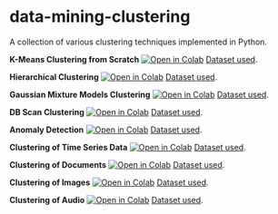 # data-mining-clustering
A collection of various clustering techniques implemented in Python.

**K-Means Clustering from Scratch**
<a href="https://colab.research.google.com/drive/1-4oqHf_SX3bf60uy51g7HMGe63QqsSPG?usp=drive_link"><img src="https://colab.research.google.com/assets/colab-badge.svg" alt="Open in Colab" title="Open and Execute in Google Colaboratory"></a>
[Dataset used](https://drive.google.com/file/d/1h3uMiAXDuAkUv-AVR7SZYmRNwP54LsTu/view?usp=sharing).

**Hierarchical Clustering**
<a href="https://colab.research.google.com/drive/1mmP84ft_66tFlfwYuga7u7rfl3wPl2ws?usp=drive_link"><img src="https://colab.research.google.com/assets/colab-badge.svg" alt="Open in Colab" title="Open and Execute in Google Colaboratory"></a>
[Dataset used](https://drive.google.com/file/d/1xHBwB2ObN6GhvI1Wr6OhlIsB6w1erTGI/view?usp=sharing).

**Gaussian Mixture Models Clustering**
<a href="https://colab.research.google.com/drive/1KOepwlKRXDoRQLd1_g3WTcUtCfM4T0_U?usp=drive_link"><img src="https://colab.research.google.com/assets/colab-badge.svg" alt="Open in Colab" title="Open and Execute in Google Colaboratory"></a>
[Dataset used](https://drive.google.com/file/d/1yjwWFYmR4DGveHv7KaqyLFOgWbLZD_1O/view?usp=sharing).

**DB Scan Clustering**
<a href="https://colab.research.google.com/drive/1zV4fXyJjxG07uqDg5yu_oXSd0VISffII?usp=drive_link"><img src="https://colab.research.google.com/assets/colab-badge.svg" alt="Open in Colab" title="Open and Execute in Google Colaboratory"></a>
[Dataset used](https://drive.google.com/file/d/1EM3vdbkfzgtrfdkK2KP7Z65V84xuhTtO/view?usp=sharing).

**Anomaly Detection**
<a href="https://colab.research.google.com/drive/1f7yE4LROmW7J_5w4rezUfXgGDM9seMBq?usp=drive_link"><img src="https://colab.research.google.com/assets/colab-badge.svg" alt="Open in Colab" title="Open and Execute in Google Colaboratory"></a>
[Dataset used](https://drive.google.com/file/d/1C1motrRnS8_j6fWjopdoIGgJfekVd1T5/view?usp=sharing).

**Clustering of Time Series Data**
<a href="https://colab.research.google.com/drive/1JNnfF4Yjp81F1Lnr_yvlBoL5ySk5su6x?usp=drive_link"><img src="https://colab.research.google.com/assets/colab-badge.svg" alt="Open in Colab" title="Open and Execute in Google Colaboratory"></a>
[Dataset used](https://drive.google.com/file/d/1tTCVpGcaGxD1CXu-TXeB8MzKJNQzLCEq/view?usp=sharing).

**Clustering of Documents**
<a href="https://colab.research.google.com/drive/1YUMsxQTpi4uLysQj3D-Rg08Tu0m1Po-O?usp=drive_link"><img src="https://colab.research.google.com/assets/colab-badge.svg" alt="Open in Colab" title="Open and Execute in Google Colaboratory"></a>
[Dataset used](https://drive.google.com/file/d/1B7bp-RayE9RhPN10HMpzfUyxm2yfqCVR/view?usp=sharing).

**Clustering of Images**
<a href="https://colab.research.google.com/drive/1QWFqLg4_9uo4gHB6cyGhUJfd7OucLiw2?usp=drive_link"><img src="https://colab.research.google.com/assets/colab-badge.svg" alt="Open in Colab" title="Open and Execute in Google Colaboratory"></a>
[Dataset used](https://drive.google.com/drive/folders/1lBderd-T-4O7465Tll2PsU5sk-vESUni?usp=sharing).

**Clustering of Audio**
<a href="https://colab.research.google.com/drive/15YLlIVrbNHkoHFJJx6pStmMY_4wVsep6?usp=drive_link"><img src="https://colab.research.google.com/assets/colab-badge.svg" alt="Open in Colab" title="Open and Execute in Google Colaboratory"></a>
[Dataset used](https://drive.google.com/file/d/1S7wVwbftTY8L1mc8dDURg90j1r5S35Xk/view?usp=sharing).




